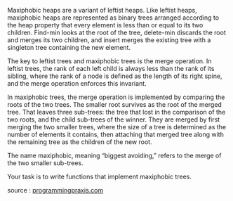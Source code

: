 

Maxiphobic heaps are a variant of leftist heaps. Like leftist heaps, maxiphobic heaps are represented as binary trees arranged according to the heap property that every element is less than or equal to its two children. Find-min looks at the root of the tree, delete-min discards the root and merges its two children, and insert merges the existing tree with a singleton tree containing the new element.

The key to leftist trees and maxiphobic trees is the merge operation. In leftist trees, the rank of each left child is always less than the rank of its sibling, where the rank of a node is defined as the length of its right spine, and the merge operation enforces this invariant.

In maxiphobic trees, the merge operation is implemented by comparing the roots of the two trees. The smaller root survives as the root of the merged tree. That leaves three sub-trees: the tree that lost in the comparison of the two roots, and the child sub-trees of the winner. They are merged by first merging the two smaller trees, where the size of a tree is determined as the number of elements it contains, then attaching that merged tree along with the remaining tree as the children of the new root.

The name maxiphobic, meaning “biggest avoiding,” refers to the merge of the two smaller sub-trees.

Your task is to write functions that implement maxiphobic trees.

source : [programmingpraxis.com](http://programmingpraxis.com/2010/09/28/maxiphobic-heaps/)

